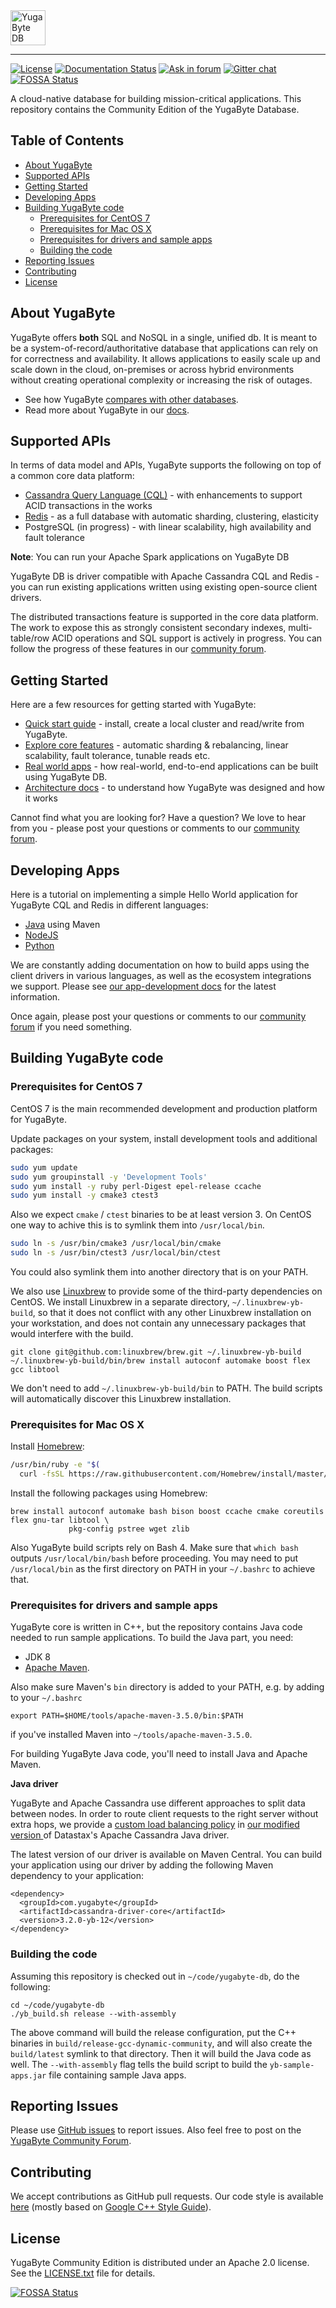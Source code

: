 <img src="https://www.yugabyte.com/images/yblogo_whitebg.3fea4ef9.png" align="center" height="56" alt="YugaByte DB"/>

---------------------------------------

[![License](https://img.shields.io/badge/License-Apache%202.0-blue.svg)](https://opensource.org/licenses/Apache-2.0)
[![Documentation Status](https://readthedocs.org/projects/ansicolortags/badge/?version=latest)](https://docs.yugabyte.com/)
[![Ask in forum](https://img.shields.io/badge/ask%20us-forum-orange.svg)](https://forum.yugabyte.com/)
[![Gitter chat](https://badges.gitter.im/gitlabhq/gitlabhq.svg)](https://gitter.im/YugaByte/Lobby)
[![FOSSA Status](https://app.fossa.io/api/projects/git%2Bgithub.com%2FYugaByte%2Fyugabyte-db.svg?type=shield)](https://app.fossa.io/projects/git%2Bgithub.com%2FYugaByte%2Fyugabyte-db?ref=badge_shield)

A cloud-native database for building mission-critical applications. This repository contains the Community Edition of the YugaByte Database.

## Table of Contents

- [About YugaByte](#about-yugabyte)
- [Supported APIs](#supported-apis)
- [Getting Started](#getting-started)
- [Developing Apps](#developing-apps)
- [Building YugaByte code](#building-yugabyte-code)
    - [Prerequisites for CentOS 7](#prerequisites-for-centos-7)
    - [Prerequisites for Mac OS X](#prerequisites-for-mac-os-x)
    - [Prerequisites for drivers and sample apps](#prerequisites-for-drivers-and-sample-apps)
    - [Building the code](#building-the-code)
- [Reporting Issues](#reporting-issues)
- [Contributing](#contributing)
- [License](#license)

## About YugaByte

YugaByte offers **both** SQL and NoSQL in a single, unified db. It is meant to be a system-of-record/authoritative database that applications can rely on for correctness and availability. It allows applications to easily scale up and scale down in the cloud, on-premises or across hybrid environments without creating operational complexity or increasing the risk of outages.

* See how YugaByte [compares with other databases](https://docs.yugabyte.com/comparisons/).
* Read more about YugaByte in our [docs](https://docs.yugabyte.com/introduction/overview/).

## Supported APIs

In terms of data model and APIs, YugaByte supports the following on top of a common core data platform: 
* [Cassandra Query Language (CQL)](https://docs.yugabyte.com/api/cql/) - with enhancements to support ACID transactions in the works
* [Redis](https://docs.yugabyte.com/api/redis/) - as a full database with automatic sharding, clustering, elasticity
* PostgreSQL (in progress) - with linear scalability, high availability and fault tolerance

**Note**: You can run your Apache Spark applications on YugaByte DB

YugaByte DB is driver compatible with Apache Cassandra CQL and Redis - you can run existing applications written using existing open-source client drivers.

The distributed transactions feature is supported in the core data platform. The work to expose this as strongly consistent secondary indexes, multi-table/row ACID operations and SQL support is actively in progress. You can follow the progress of these features in our [community forum](https://forum.yugabyte.com/).

## Getting Started

Here are a few resources for getting started with YugaByte:

* [Quick start guide](http://docs.yugabyte.com/quick-start/) - install, create a local cluster and read/write from YugaByte.
* [Explore core features](https://docs.yugabyte.com/explore/) - automatic sharding & rebalancing, linear scalability, fault tolerance, tunable reads etc.
* [Real world apps](https://docs.yugabyte.com/develop/realworld-apps/) - how real-world, end-to-end applications can be built using YugaByte DB.
* [Architecture docs](https://docs.yugabyte.com/architecture/) - to understand how YugaByte was designed and how it works

Cannot find what you are looking for? Have a question? We love to hear from you - please post your questions or comments to our [community forum](https://forum.yugabyte.com).

## Developing Apps

Here is a tutorial on implementing a simple Hello World application for YugaByte CQL and Redis in different languages:
* [Java](https://docs.yugabyte.com/develop/client-drivers/java/) using Maven
* [NodeJS](https://docs.yugabyte.com/develop/client-drivers/nodejs/)
* [Python](https://docs.yugabyte.com/develop/client-drivers/python/)

We are constantly adding documentation on how to build apps using the client drivers in various languages, as well as the ecosystem integrations we support. Please see [our app-development docs](https://docs.yugabyte.com/develop/) for the latest information.

Once again, please post your questions or comments to our [community forum](https://forum.yugabyte.com) if you need something.

## Building YugaByte code

### Prerequisites for CentOS 7

CentOS 7 is the main recommended development and production platform for YugaByte.

Update packages on your system, install development tools and additional packages:

```bash
sudo yum update
sudo yum groupinstall -y 'Development Tools'
sudo yum install -y ruby perl-Digest epel-release ccache
sudo yum install -y cmake3 ctest3
```

Also we expect `cmake` / `ctest` binaries to be at least version 3. On CentOS one way to achive
this is to symlink them into `/usr/local/bin`.

```bash
sudo ln -s /usr/bin/cmake3 /usr/local/bin/cmake
sudo ln -s /usr/bin/ctest3 /usr/local/bin/ctest
```

You could also symlink them into another directory that is on your PATH.

We also use [Linuxbrew](https://github.com/linuxbrew/brew) to provide some of the third-party
dependencies on CentOS. We install Linuxbrew in a separate directory, `~/.linuxbrew-yb-build`,
so that it does not conflict with any other Linuxbrew installation on your workstation, and does
not contain any unnecessary packages that would interfere with the build.

```
git clone git@github.com:linuxbrew/brew.git ~/.linuxbrew-yb-build
~/.linuxbrew-yb-build/bin/brew install autoconf automake boost flex gcc libtool
```

We don't need to add `~/.linuxbrew-yb-build/bin` to PATH. The build scripts will automatically
discover this Linuxbrew installation.

### Prerequisites for Mac OS X

Install [Homebrew](https://brew.sh/):

```bash
/usr/bin/ruby -e "$(
  curl -fsSL https://raw.githubusercontent.com/Homebrew/install/master/install)"
```

Install the following packages using Homebrew:
```
brew install autoconf automake bash bison boost ccache cmake coreutils flex gnu-tar libtool \
             pkg-config pstree wget zlib
```

Also YugaByte build scripts rely on Bash 4. Make sure that `which bash` outputs
`/usr/local/bin/bash` before proceeding. You may need to put `/usr/local/bin` as the first directory
on PATH in your `~/.bashrc` to achieve that.

### Prerequisites for drivers and sample apps

YugaByte core is written in C++, but the repository contains Java code needed to run sample
applications. To build the Java part, you need:
* JDK 8
* [Apache Maven](https://maven.apache.org/).

Also make sure Maven's `bin` directory is added to your PATH, e.g. by adding to your `~/.bashrc`
```
export PATH=$HOME/tools/apache-maven-3.5.0/bin:$PATH
```
if you've installed Maven into `~/tools/apache-maven-3.5.0`.

For building YugaByte Java code, you'll need to install Java and Apache Maven.

**Java driver**

YugaByte and Apache Cassandra use different approaches to split data between nodes. In order to
route client requests to the right server without extra hops, we provide a [custom
load balancing policy](https://goo.gl/At7kvu) in [our modified version
](https://github.com/yugabyte/cassandra-java-driver) of Datastax's Apache Cassandra Java driver.

The latest version of our driver is available on Maven Central. You can build your application
using our driver by adding the following Maven dependency to your application:

```
<dependency>
  <groupId>com.yugabyte</groupId>
  <artifactId>cassandra-driver-core</artifactId>
  <version>3.2.0-yb-12</version>
</dependency>
```

### Building the code

Assuming this repository is checked out in `~/code/yugabyte-db`, do the following:

```
cd ~/code/yugabyte-db
./yb_build.sh release --with-assembly
```

The above command will build the release configuration, put the C++ binaries in
`build/release-gcc-dynamic-community`, and will also create the `build/latest` symlink to that
directory. Then it will build the Java code as well. The `--with-assembly` flag tells the build
script to build the `yb-sample-apps.jar` file containing sample Java apps.

## Reporting Issues

Please use [GitHub issues](https://github.com/YugaByte/yugabyte-db/issues) to report issues.
Also feel free to post on the [YugaByte Community Forum](http://forum.yugabyte.com).

## Contributing

We accept contributions as GitHub pull requests. Our code style is available
[here](https://goo.gl/Hkt5BU)
(mostly based on [Google C++ Style Guide](https://google.github.io/styleguide/cppguide.html)).

## License

YugaByte Community Edition is distributed under an Apache 2.0 license. See the
[LICENSE.txt](https://github.com/YugaByte/yugabyte-db/blob/master/LICENSE.txt) file for
details.


[![FOSSA Status](https://app.fossa.io/api/projects/git%2Bgithub.com%2FYugaByte%2Fyugabyte-db.svg?type=large)](https://app.fossa.io/projects/git%2Bgithub.com%2FYugaByte%2Fyugabyte-db?ref=badge_large)